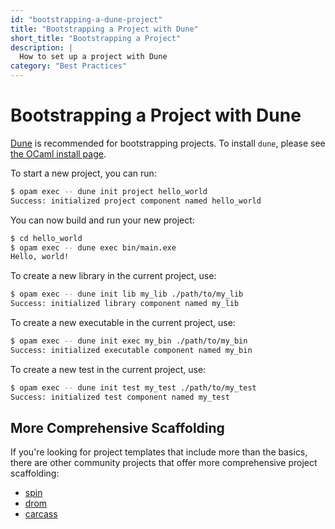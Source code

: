 ```yaml
---
id: "bootstrapping-a-dune-project"
title: "Bootstrapping a Project with Dune"
short_title: "Bootstrapping a Project"
description: |
  How to set up a project with Dune
category: "Best Practices"
---
```


# Bootstrapping a Project with Dune

[Dune](https://dune.readthedocs.io/en/stable/overview.html) is recommended for bootstrapping projects. To install `dune`, please see [the OCaml install page](/install).

To start a new project, you can run:

```sh
$ opam exec -- dune init project hello_world
Success: initialized project component named hello_world
```

You can now build and run your new project:

```sh
$ cd hello_world
$ opam exec -- dune exec bin/main.exe
Hello, world!
```

To create a new library in the current project, use:

```sh
$ opam exec -- dune init lib my_lib ./path/to/my_lib
Success: initialized library component named my_lib
```

To create a new executable in the current project, use:

```sh
$ opam exec -- dune init exec my_bin ./path/to/my_bin
Success: initialized executable component named my_bin 
```

To create a new test in the current project, use:

```sh
$ opam exec -- dune init test my_test ./path/to/my_test
Success: initialized test component named my_test 
```

## More Comprehensive Scaffolding

If you're looking for project templates that include more than the basics, there are other community projects that offer more comprehensive project scaffolding:

- [spin](https://github.com/tmattio/spin)
- [drom](https://ocamlpro.github.io/drom/sphinx/about.html)
- [carcass](https://github.com/dbuenzli/carcass)
